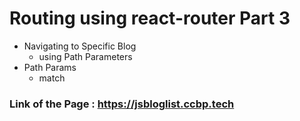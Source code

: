 # Routing using react-router Part 3

- Navigating to Specific Blog
  - using Path Parameters
- Path Params
  - match

### Link of the Page : https://jsbloglist.ccbp.tech
